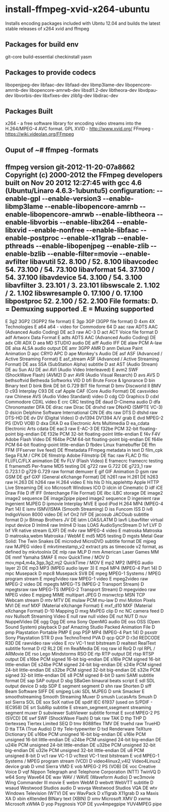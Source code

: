 install-ffmpeg-xvid-x264-ubuntu
===============================

Installs encoding packages included with Ubntu 12.04 and builds the latest stable releases of x264 xvid and ffmpeg

Packages for build env
----------------------
git-core 
build-essential 
checkinstall 
yasm

Packages to provide codecs
--------------------------
libopenjpeg-dev libfaac-dev libfaad-dev libmp3lame-dev libopencore-amrnb-dev libopencore-amrwb-dev libsdl1.2-dev libtheora-dev libvdpau-dev libvorbis-dev libxfixes-dev zlib1g-dev libdirac-dev

Packages Built
--------------
x264 - a free software library for encoding video streams into the H.264/MPEG-4 AVC format. GPL
XVID - http://www.xvid.org/
FFmpeg - https://wiki.videolan.org/FFmpeg

Ouput of ~# ffmpeg -formats
----------------------------
ffmpeg version git-2012-11-20-07a8662 Copyright (c) 2000-2012 the FFmpeg developers
  built on Nov 20 2012 12:27:45 with gcc 4.6 (Ubuntu/Linaro 4.6.3-1ubuntu5)
  configuration: --enable-gpl --enable-version3 --enable-libmp3lame --enable-libopencore-amrnb --enable-libopencore-amrwb --enable-libtheora --enable-libvorbis --enable-libx264 --enable-libxvid --enable-nonfree --enable-libfaac --enable-postproc --enable-x11grab --enable-pthreads --enable-libopenjpeg --enable-zlib --enable-bzlib --enable-filter=movie --enable-avfilter
  libavutil      52.  8.100 / 52.  8.100
  libavcodec     54. 73.100 / 54. 73.100
  libavformat    54. 37.100 / 54. 37.100
  libavdevice    54.  3.100 / 54.  3.100
  libavfilter     3. 23.101 /  3. 23.101
  libswscale      2.  1.102 /  2.  1.102
  libswresample   0. 17.100 /  0. 17.100
  libpostproc    52.  2.100 / 52.  2.100
File formats:
 D. = Demuxing supported
 .E = Muxing supported
 --
  E 3g2             3GP2 (3GPP2 file format)
  E 3gp             3GP (3GPP file format)
 D  4xm             4X Technologies
  E a64             a64 - video for Commodore 64
 D  aac             raw ADTS AAC (Advanced Audio Coding)
 DE ac3             raw AC-3
 D  act             ACT Voice file format
 D  adf             Artworx Data Format
  E adts            ADTS AAC (Advanced Audio Coding)
 DE adx             CRI ADX
 D  aea             MD STUDIO audio
 DE aiff            Audio IFF
 DE alaw            PCM A-law
 DE alsa            ALSA audio output
 DE amr             3GPP AMR
 D  anm             Deluxe Paint Animation
 D  apc             CRYO APC
 D  ape             Monkey's Audio
 DE asf             ASF (Advanced / Active Streaming Format)
  E asf_stream      ASF (Advanced / Active Streaming Format)
 DE ass             SSA (SubStation Alpha) subtitle
 D  ast             AST (Audio Stream)
 DE au              Sun AU
 DE avi             AVI (Audio Video Interleaved)
  E avm2            SWF (ShockWave Flash) (AVM2)
 D  avr             AVR (Audio Visual Resarch)
 D  avs             AVS
 D  bethsoftvid     Bethesda Softworks VID
 D  bfi             Brute Force & Ignorance
 D  bin             Binary text
 D  bink            Bink
 DE bit             G.729 BIT file format
 D  bmv             Discworld II BMV
 D  c93             Interplay C93
 DE caf             Apple CAF (Core Audio Format)
 DE cavsvideo       raw Chinese AVS (Audio Video Standard) video
 D  cdg             CD Graphics
 D  cdxl            Commodore CDXL video
  E crc             CRC testing
 DE daud            D-Cinema audio
 D  dfa             Chronomaster DFA
 DE dirac           raw Dirac
 DE dnxhd           raw DNxHD (SMPTE VC-3)
 D  dsicin          Delphine Software International CIN
 DE dts             raw DTS
 D  dtshd           raw DTS-HD
 DE dv              DV (Digital Video)
 D  dv1394          DV1394 A/V grab
  E dvd             MPEG-2 PS (DVD VOB)
 D  dxa             DXA
 D  ea              Electronic Arts Multimedia
 D  ea_cdata        Electronic Arts cdata
 DE eac3            raw E-AC-3
 DE f32be           PCM 32-bit floating-point big-endian
 DE f32le           PCM 32-bit floating-point little-endian
  E f4v             F4V Adobe Flash Video
 DE f64be           PCM 64-bit floating-point big-endian
 DE f64le           PCM 64-bit floating-point little-endian
 D  fbdev           Linux framebuffer
 DE ffm             FFM (FFserver live feed)
 DE ffmetadata      FFmpeg metadata in text
 D  film_cpk        Sega FILM / CPK
 DE filmstrip       Adobe Filmstrip
 DE flac            raw FLAC
 D  flic            FLI/FLC/FLX animation
 DE flv             FLV (Flash Video)
  E framecrc        framecrc testing
  E framemd5        Per-frame MD5 testing
 DE g722            raw G.722
 DE g723_1          raw G.723.1
 D  g729            G.729 raw format demuxer
  E gif             GIF Animation
 D  gsm             raw GSM
 DE gxf             GXF (General eXchange Format)
 DE h261            raw H.261
 DE h263            raw H.263
 DE h264            raw H.264 video
  E hls             hls
 D  hls,applehttp   Apple HTTP Live Streaming
 DE ico             Microsoft Windows ICO
 D  idcin           id Cinematic
 D  idf             iCE Draw File
 D  iff             IFF (Interchange File Format)
 DE ilbc            iLBC storage
 DE image2          image2 sequence
 DE image2pipe      piped image2 sequence
 D  ingenient       raw Ingenient MJPEG
 D  ipmovie         Interplay MVE
  E ipod            iPod H.264 MP4 (MPEG-4 Part 14)
  E ismv            ISMV/ISMA (Smooth Streaming)
 D  iss             Funcom ISS
 D  iv8             IndigoVision 8000 video
 DE ivf             On2 IVF
 DE jacosub         JACOsub subtitle format
 D  jv              Bitmap Brothers JV
 DE latm            LOAS/LATM
 D  lavfi           Libavfilter virtual input device
 D  lmlm4           raw lmlm4
 D  loas            LOAS AudioSyncStream
 D  lvf             LVF
 D  lxf             VR native stream (LXF)
 DE m4v             raw MPEG-4 video
  E matroska        Matroska
 D  matroska,webm   Matroska / WebM
  E md5             MD5 testing
 D  mgsts           Metal Gear Solid: The Twin Snakes
 DE microdvd        MicroDVD subtitle format
 DE mjpeg           raw MJPEG video
  E mkvtimestamp_v2 extract pts as timecode v2 format, as defined by mkvtoolnix
 DE mlp             raw MLP
 D  mm              American Laser Games MM
 DE mmf             Yamaha SMAF
  E mov             QuickTime / MOV
 D  mov,mp4,m4a,3gp,3g2,mj2 QuickTime / MOV
  E mp2             MP2 (MPEG audio layer 2)
 DE mp3             MP3 (MPEG audio layer 3)
  E mp4             MP4 (MPEG-4 Part 14)
 D  mpc             Musepack
 D  mpc8            Musepack SV8
 DE mpeg            MPEG-1 Systems / MPEG program stream
  E mpeg1video      raw MPEG-1 video
  E mpeg2video      raw MPEG-2 video
 DE mpegts          MPEG-TS (MPEG-2 Transport Stream)
 D  mpegtsraw       raw MPEG-TS (MPEG-2 Transport Stream)
 D  mpegvideo       raw MPEG video
  E mpjpeg          MIME multipart JPEG
 D  msnwctcp        MSN TCP Webcam stream
 D  mtv             MTV
 DE mulaw           PCM mu-law
 D  mvi             Motion Pixels MVI
 DE mxf             MXF (Material eXchange Format)
  E mxf_d10         MXF (Material eXchange Format) D-10 Mapping
 D  mxg             MxPEG clip
 D  nc              NC camera feed
 D  nsv             Nullsoft Streaming Video
  E null            raw null video
 DE nut             NUT
 D  nuv             NuppelVideo
 DE ogg             Ogg
 DE oma             Sony OpenMG audio
 DE oss             OSS (Open Sound System) playback
 D  paf             Amazing Studio Packed Animation File
 D  pmp             Playstation Portable PMP
  E psp             PSP MP4 (MPEG-4 Part 14)
 D  psxstr          Sony Playstation STR
 D  pva             TechnoTrend PVA
 D  qcp             QCP
 D  r3d             REDCODE R3D
 DE rawvideo        raw video
  E rcv             VC-1 test bitstream
 D  realtext        RealText subtitle format
 D  rl2             RL2
 DE rm              RealMedia
 DE roq             raw id RoQ
 D  rpl             RPL / ARMovie
 DE rso             Lego Mindstorms RSO
 DE rtp             RTP output
 DE rtsp            RTSP output
 DE s16be           PCM signed 16-bit big-endian
 DE s16le           PCM signed 16-bit little-endian
 DE s24be           PCM signed 24-bit big-endian
 DE s24le           PCM signed 24-bit little-endian
 DE s32be           PCM signed 32-bit big-endian
 DE s32le           PCM signed 32-bit little-endian
 DE s8              PCM signed 8-bit
 D  sami            SAMI subtitle format
 DE sap             SAP output
 D  sbg             SBaGen binaural beats script
  E sdl             SDL output device
 D  sdp             SDP
  E segment         segment
 D  shn             raw Shorten
 D  siff            Beam Software SIFF
 DE smjpeg          Loki SDL MJPEG
 D  smk             Smacker
  E smoothstreaming Smooth Streaming Muxer
 D  smush           LucasArts Smush
 D  sol             Sierra SOL
 DE sox             SoX native
 DE spdif           IEC 61937 (used on S/PDIF - IEC958)
 DE srt             SubRip subtitle
  E stream_segment,ssegment streaming segment muxer
 D  subviewer       SubViewer subtitle format
  E svcd            MPEG-2 PS (SVCD)
 DE swf             SWF (ShockWave Flash)
 D  tak             raw TAK
 D  thp             THP
 D  tiertexseq      Tiertex Limited SEQ
 D  tmv             8088flex TMV
 DE truehd          raw TrueHD
 D  tta             TTA (True Audio)
 D  tty             Tele-typewriter
 D  txd             Renderware TeXture Dictionary
 DE u16be           PCM unsigned 16-bit big-endian
 DE u16le           PCM unsigned 16-bit little-endian
 DE u24be           PCM unsigned 24-bit big-endian
 DE u24le           PCM unsigned 24-bit little-endian
 DE u32be           PCM unsigned 32-bit big-endian
 DE u32le           PCM unsigned 32-bit little-endian
 DE u8              PCM unsigned 8-bit
 D  vc1             raw VC-1
 D  vc1test         VC-1 test bitstream
  E vcd             MPEG-1 Systems / MPEG program stream (VCD)
 D  video4linux2,v4l2 Video4Linux2 device grab
 D  vmd             Sierra VMD
  E vob             MPEG-2 PS (VOB)
 DE voc             Creative Voice
 D  vqf             Nippon Telegraph and Telephone Corporation (NTT) TwinVQ
 D  w64             Sony Wave64
 DE wav             WAV / WAVE (Waveform Audio)
 D  wc3movie        Wing Commander III movie
  E webm            WebM
 D  webvtt          WebVTT subtitle
 D  wsaud           Westwood Studios audio
 D  wsvqa           Westwood Studios VQA
 DE wtv             Windows Television (WTV)
 DE wv              WavPack
 D  x11grab         X11grab
 D  xa              Maxis XA
 D  xbin            eXtended BINary text (XBIN)
 D  xmv             Microsoft XMV
 D  xwma            Microsoft xWMA
 D  yop             Psygnosis YOP
 DE yuv4mpegpipe    YUV4MPEG pipe
